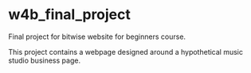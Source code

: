 # w4b_final_project
Final project for bitwise website for beginners course.

This project contains a webpage designed around a hypothetical music studio business page. 